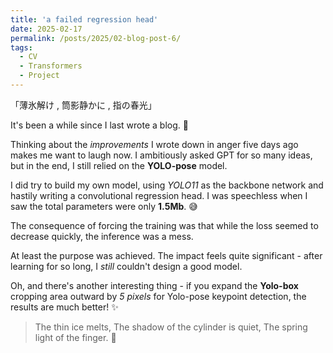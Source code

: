 ```yaml
---
title: 'a failed regression head'
date: 2025-02-17
permalink: /posts/2025/02-blog-post-6/
tags:
  - CV
  - Transformers
  - Project
---
```


「薄氷解け ,  筒影静かに ,  指の春光」

It's been a while since I last wrote a blog. 🌱

Thinking about the *improvements* I wrote down in anger five days ago makes me want to laugh now. I ambitiously asked GPT for so many ideas, but in the end, I still relied on the **YOLO-pose** model.

I did try to build my own model, using *YOLO11* as the backbone network and hastily writing a convolutional regression head. I was speechless when I saw the total parameters were only **1.5Mb**. 😅

The consequence of forcing the training was that while the loss seemed to decrease quickly, the inference was a mess. 

At least the purpose was achieved. The impact feels quite significant - after learning for so long, I *still* couldn't design a good model.

Oh, and there's another interesting thing - if you expand the **Yolo-box** cropping area outward by *5 pixels* for Yolo-pose keypoint detection, the results are much better! ✨


> The thin ice melts, The shadow of the cylinder is quiet, The spring light of the finger. 🌸
